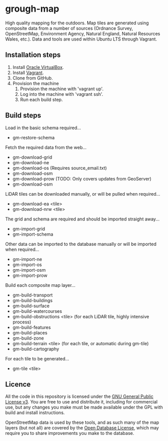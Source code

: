 # grough-map
High quality mapping for the outdoors. Map tiles are generated using composite data from a number of sources (Ordnance Survey, OpenStreetMap, Environment Agency, Natural England, Natural Resources Wales, etc.). Data and tools are used within Ubuntu LTS through Vagrant.

## Installation steps
1. Install [Oracle VirtualBox](https://www.virtualbox.org/).
2. Install [Vagrant](https://www.vagrantup.com/).
3. Clone from GitHub.
4. Provision the machine
	1. Provision the machine with 'vagrant up'.
	2. Log into the machine with 'vagrant ssh'.
	3. Run each build step.

## Build steps

Load in the basic schema required...
- gm-restore-schema

Fetch the required data from the web...
- gm-download-grid
- gm-download-ne
- gm-download-os (Requires source_email.txt)
- gm-download-osm
- gm-download-prow	(TODO: Only covers updates from GeoServer)
- gm-download-osm 
 
LiDAR tiles can be downloaded manually, or will be pulled when required...
- gm-download-ea \<tile\>
- gm-download-nrw \<tile\>
 
The grid and schema are required and should be imported straight away...
- gm-import-grid
- gm-import-schema
 
Other data can be imported to the database manually or will be imported when required...
- gm-import-ne
- gm-import-os
- gm-import-osm
- gm-import-prow
  
Build each composite map layer...
- gm-build-transport
- gm-build-buildings
- gm-build-surface
- gm-build-watercourses
- gm-build-obstructions \<tile\> (for each LiDAR tile, highly intensive process)
- gm-build-features
- gm-build-places
- gm-build-zone
- gm-build-terrain \<tile\> (for each tile, or automatic during gm-tile)
- gm-build-cartography

For each tile to be generated...  
- gm-tile \<tile\>

## Licence

All the code in this repository is licensed under the [GNU General Public License v3](http://www.gnu.org/licenses/gpl-3.0.en.html). You are free to use and distribute it, including for commercial use, but any changes you make must be made available under the GPL with build and install instructions.

OpenStreetMap data is used by these tools, and as such many of the map layers (but not all) are covered by the [Open Database License](http://wiki.openstreetmap.org/wiki/Open_Data_License/Community_Guidelines), which may require you to share improvements you make to the database.
